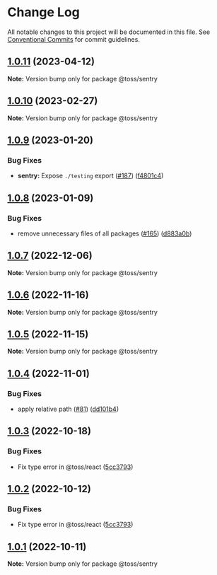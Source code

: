 # Change Log

All notable changes to this project will be documented in this file.
See [Conventional Commits](https://conventionalcommits.org) for commit guidelines.

## [1.0.11](https://github.com/toss/slash/compare/@toss/sentry@1.0.10...@toss/sentry@1.0.11) (2023-04-12)

**Note:** Version bump only for package @toss/sentry





## [1.0.10](https://github.com/toss/slash/compare/@toss/sentry@1.0.9...@toss/sentry@1.0.10) (2023-02-27)

**Note:** Version bump only for package @toss/sentry





## [1.0.9](https://github.com/toss/slash/compare/@toss/sentry@1.0.8...@toss/sentry@1.0.9) (2023-01-20)


### Bug Fixes

* **sentry:** Expose `./testing` export ([#187](https://github.com/toss/slash/issues/187)) ([f4801c4](https://github.com/toss/slash/commit/f4801c4815c6304393ecc749fcae9c4175856d93))





## [1.0.8](https://github.com/toss/slash/compare/@toss/sentry@1.0.7...@toss/sentry@1.0.8) (2023-01-09)


### Bug Fixes

* remove unnecessary files of all packages ([#165](https://github.com/toss/slash/issues/165)) ([d883a0b](https://github.com/toss/slash/commit/d883a0b2aebdbc2ca39c67902cec754c63921dfe))





## [1.0.7](https://github.com/toss/slash/compare/@toss/sentry@1.0.6...@toss/sentry@1.0.7) (2022-12-06)

**Note:** Version bump only for package @toss/sentry





## [1.0.6](https://github.com/toss/slash/compare/@toss/sentry@1.0.5...@toss/sentry@1.0.6) (2022-11-16)

**Note:** Version bump only for package @toss/sentry





## [1.0.5](https://github.com/toss/slash/compare/@toss/sentry@1.0.4...@toss/sentry@1.0.5) (2022-11-15)

**Note:** Version bump only for package @toss/sentry





## [1.0.4](https://github.com/toss/slash/compare/@toss/sentry@1.0.3...@toss/sentry@1.0.4) (2022-11-01)


### Bug Fixes

* apply relative path ([#81](https://github.com/toss/slash/issues/81)) ([dd101b4](https://github.com/toss/slash/commit/dd101b4b727bfd0b120e9f0a24e7321aceb547bf))





## [1.0.3](https://github.com/toss/slash/compare/@toss/sentry@1.0.1...@toss/sentry@1.0.3) (2022-10-18)


### Bug Fixes

* Fix type error in @toss/react ([5cc3793](https://github.com/toss/slash/commit/5cc37936e8739204f32f9f50ee61570b758343f8))





## [1.0.2](https://github.com/toss/slash/compare/@toss/sentry@1.0.1...@toss/sentry@1.0.2) (2022-10-12)


### Bug Fixes

* Fix type error in @toss/react ([5cc3793](https://github.com/toss/slash/commit/5cc37936e8739204f32f9f50ee61570b758343f8))





## [1.0.1](https://github.com/toss/slash/compare/@toss/sentry@1.0.0...@toss/sentry@1.0.1) (2022-10-11)

**Note:** Version bump only for package @toss/sentry
